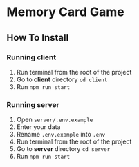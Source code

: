 # Memory Card Game

## How To Install

### Running client

1. Run terminal from the root of the project
1. Go to **client** directory `cd client`
1. Run `npm run start`

### Running server

1. Open `server/.env.example`
1. Enter your data
1. Rename `.env.example` into `.env`
1. Run terminal from the root of the project
1. Go to **server** directory `cd server`
1. Run `npm run start`
